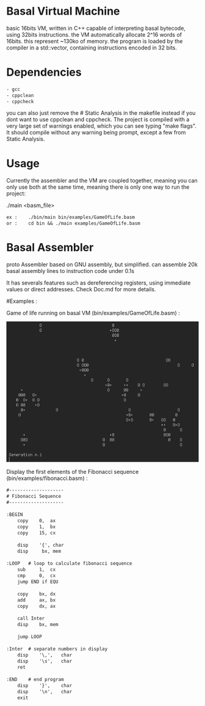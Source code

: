 # Basal Virtual Machine
basic 16bits VM, written in C++ capable of interpreting basal bytecode, using 32bits instructions.
the VM automatically allocate 2^16 words of 16bits. this represent ~130ko of memory.
the program is loaded by the compiler in a std::vector, containing instructions encoded in 32 bits.

# Dependencies
	- gcc
	- cppclean
	- cppcheck
	
you can also just remove the # Static Analysis in the makefile instead if you dont want to use cppclean and cppcheck.
The project is compiled with a very large set of warnings enabled, which you can see typing "make flags".
It should compile without any warning being prompt, except a few from Static Analysis.

# Usage

Currently the assembler and the VM are coupled together, meaning you can only use both at the same time, meaning there is only one way to run the project:

./main <basm_file>

	ex : 	./bin/main bin/examples/GameOfLife.basm
	or :	cd bin && ./main examples/GameOfLife.basm


# Basal Assembler
proto Assembler based on GNU assembly, but simplified.
can assemble 20k basal assembly lines to instruction code under 0.1s

It has severals features such as dereferencing registers, using immediate values or direct addresses.
Check Doc.md for more details.

#Examples :

Game of life running on basal VM (bin/examples/GameOfLife.basm) :

![Game of life running on basal VM](preview.gif?raw=true "Game of life running on basal VM")

Display the first elements of the Fibonacci sequence (bin/examples/fibonacci.basm) :

	#--------------------
	# Fibonacci Sequence
	#--------------------

	:BEGIN
		copy    0,  ax
		copy    1,  bx
		copy    15, cx  

		disp    '{', char
		disp     bx, mem

	:LOOP   # loop to calculate fibonacci sequence
		sub     1,  cx
		cmp     0,  cx
		jump END if EQU 

		copy    bx, dx
		add     ax, bx
		copy    dx, ax

		call Inter
		disp    bx, mem

		jump LOOP
		
	:Inter  # separate numbers in display
		disp    '\,',   char
		disp    '\s',   char
		ret

	:END    # end program
		disp    '}',    char
		disp    '\n',   char
		exit
